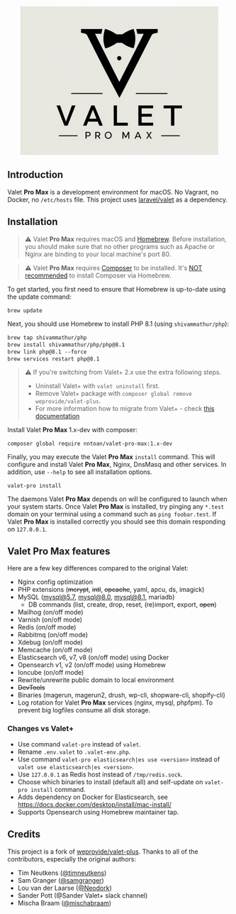 <p align="center"><img width="447" src="images/logo.png"></p>

## Introduction

Valet **Pro Max** is a development environment for macOS. No Vagrant, no Docker, no `/etc/hosts` file. This project uses 
[laravel/valet](https://github.com/laravel/valet) as a dependency.


## Installation

> :warning: Valet **Pro Max** requires macOS and [Homebrew](https://brew.sh/). Before installation, you should make sure that no 
> other programs such as Apache or Nginx are binding to your local machine's port 80.

> :warning: Valet **Pro Max** requires [Composer](https://getcomposer.org/) to be installed. It's [NOT recommended](https://github.com/nntoan/valet-pro-max/wiki/Composer) to install Composer via Homebrew. 

To get started, you first need to ensure that Homebrew is up-to-date using the update command:
```shell
brew update
```

Next, you should use Homebrew to install PHP 8.1 (using `shivammathur/php`):
```shell
brew tap shivammathur/php
brew install shivammathur/php/php@8.1
brew link php@8.1 --force
brew services restart php@8.1
```

> :warning: If you're switching from Valet+ 2.x use the extra following steps.
> - Uninstall Valet+ with `valet uninstall` first.
> - Remove Valet+ package with `composer global remove weprovide/valet-plus`.
> - For more information how to migrate from Valet+ - check [this documentation](https://github.com/nntoan/valet-pro-max/wiki/Migration-from-Valet-Plus-2.x)

Install Valet **Pro Max** 1.x-dev with composer:
```shell
composer global require nntoan/valet-pro-max:1.x-dev
```

Finally, you may execute the Valet **Pro Max** `install` command. This will configure and install Valet **Pro Max**, Nginx, DnsMasq and other
services. In addition, use `--help` to see all installation options. 
```shell
valet-pro install
```

The daemons Valet **Pro Max** depends on will be configured to launch when your system starts. Once Valet **Pro Max** is installed, try pinging
any `*.test` domain on your terminal using a command such as `ping foobar.test`. If Valet **Pro Max** is installed correctly you 
should see this domain responding on `127.0.0.1`.

## Valet Pro Max features

Here are a few key differences compared to the original Valet:

- Nginx config optimization
- PHP extensions (~~mcrypt~~, ~~intl~~, ~~opcache~~, yaml, apcu, ds, imagick)
- MySQL (mysql@5.7, mysql@8.0, mysql@8.1, mariadb)
  - DB commands (list, create, drop, reset, (re)import, export, ~~open~~)
- Mailhog (on/off mode)
- Varnish (on/off mode)
- Redis (on/off mode)
- Rabbitmq (on/off mode)
- Xdebug (on/off mode)
- Memcache (on/off mode)
- Elasticsearch v6, v7, v8 (on/off mode) using Docker 
- Opensearch v1, v2 (on/off mode) using Homebrew
- Ioncube (on/off mode)
- Rewrite/unrewrite public domain to local environment
- ~~DevTools~~
- Binaries (magerun, magerun2, drush, wp-cli, shopware-cli, shopify-cli)
- Log rotation for Valet **Pro Max** services (nginx, mysql, phpfpm). To prevent big logfiles consume all disk storage.

### Changes vs Valet+

- Use command `valet-pro` instead of `valet`.
- Rename `.env.valet` to `.valet-env.php`.
- Use command `valet-pro elasticsearch|es use <version>` instead of `valet use elasticsearch|es <version>`.
- Use `127.0.0.1` as Redis host instead of `/tmp/redis.sock`.
- Choose which binaries to install (default all) and self-update on `valet-pro install` command.
- Adds dependency on Docker for Elasticsearch, see https://docs.docker.com/desktop/install/mac-install/
- Supports Opensearch using Homebrew maintainer tap.

## Credits

This project is a fork of [weprovide/valet-plus](https://github.com/weprovide/valet-plus). Thanks to all of the contributors, especially the original authors:

- Tim Neutkens ([@timneutkens](https://github.com/timneutkens))
- Sam Granger ([@samgranger](https://github.com/samgranger))
- Lou van der Laarse ([@Neodork](https://github.com/Neodork))
- Sander Pott (@Sander Valet+ slack channel)
- Mischa Braam ([@mischabraam](https://github.com/mischabraam))
